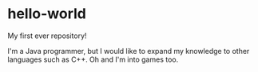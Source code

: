 # hello-world
My first ever repository!

I'm a Java programmer, but I would like to expand my knowledge to other languages such as C++.
Oh and I'm into games too.
